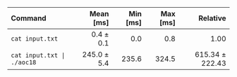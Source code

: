| Command | Mean [ms] | Min [ms] | Max [ms] | Relative |
|:---|---:|---:|---:|---:|
| `cat input.txt` | 0.4 ± 0.1 | 0.0 | 0.8 | 1.00 |
| `cat input.txt \| ./aoc18` | 245.0 ± 5.4 | 235.6 | 324.5 | 615.34 ± 222.43 |

